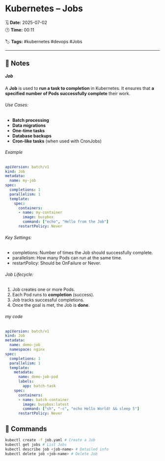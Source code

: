 # Kubernetes – Jobs

🗓️ **Date:** 2025-07-02  
🕒 **Time:** 00:11  

🏷️ **Tags:** #kubernetes #devops #Jobs  

---

## 📝 Notes

##### Job
A **Job** is used to **run a task to completion** in Kubernetes.
It ensures that **a specified number of Pods successfully complete**
their work.

###### Use Cases:
- **Batch processing**
- **Data migrations**
- **One-time tasks**
- **Database backups**
- **Cron-like tasks** (when used with CronJobs)

###### Example

```YAML
apiVersion: batch/v1
kind: Job
metadata:
  name: my-job
spec:
  completions: 1
  parallelism: 1
  template:
    spec:
      containers:
      - name: my-container
        image: busybox
        command: ["echo", "Hello from the Job"]
      restartPolicy: Never
```

###### Key Settings:
- completions: Number of times the Job should successfully complete.
- parallelism: How many Pods can run at the same time.
- restartPolicy: Should be OnFailure or Never.

###### Job Lifecycle:
1.  Job creates one or more Pods.
2.  Each Pod runs to **completion** (success).
3.  Job tracks successful completions.
4.  Once the goal is met, the Job is **done**.


###### my code

```yaml
apiVersion: batch/v1
kind: Job
metadata:
  name: demo-job
  namespace: nginx
spec:
  completions: 1
  parallelism: 1
  template:
    metadata:
      name: demo-job-pod
      labels:
        app: batch-task
    spec:
      containers:
      - name: batch-container
        image: busybox:latest
        command: ["sh", "-c", "echo Hello World! && sleep 5"]
      restartPolicy: Never
```
## 🧾 Commands

```bash
kubectl create -f job.yaml # Create a Job
kubectl get jobs # List Jobs
kubectl describe job <job-name> # Detailed info
kubectl delete job <job-name> # Delete Job
```
